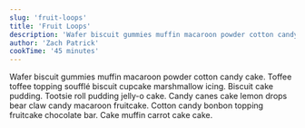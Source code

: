 ```yaml
---
slug: 'fruit-loops'
title: 'Fruit Loops'
description: 'Wafer biscuit gummies muffin macaroon powder cotton candy cake. Toffee toffee topping soufflé biscuit cupcake marshmallow icing. Biscuit cake pudding. Tootsie roll pudding jelly-o cake. Candy canes cake lemon drops bear claw candy macaroon fruitcake. Cotton candy bonbon topping fruitcake chocolate bar. Cake muffin carrot cake cake.'
author: 'Zach Patrick'
cookTime: '45 minutes'
---
```


Wafer biscuit gummies muffin macaroon powder cotton candy cake. Toffee toffee topping soufflé biscuit cupcake marshmallow icing. Biscuit cake pudding. Tootsie roll pudding jelly-o cake. Candy canes cake lemon drops bear claw candy macaroon fruitcake. Cotton candy bonbon topping fruitcake chocolate bar. Cake muffin carrot cake cake.